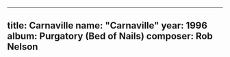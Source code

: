 
---
title: Carnaville
name: "Carnaville"
year:  1996
album: Purgatory (Bed of Nails)
composer: Rob Nelson
---
